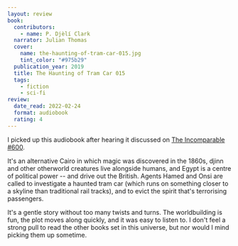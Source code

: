 ```yaml
---
layout: review
book:
  contributors:
    - name: P. Djèlí Clark
  narrator: Julian Thomas
  cover:
    name: the-haunting-of-tram-car-015.jpg
    tint_color: "#975b29"
  publication_year: 2019
  title: The Haunting of Tram Car 015
  tags:
    - fiction
    - sci-fi
review:
  date_read: 2022-02-24
  format: audiobook
  rating: 4
---
```


I picked up this audiobook after hearing it discussed on [The&nbsp;Incomparable #600](https://www.theincomparable.com/theincomparable/600/).

It's an alternative Cairo in which magic was discovered in the 1860s, djinn and other otherworld creatures live alongside humans, and Egypt is a centre of political power -- and drive out the British.
Agents Hamed and Onsi are called to investigate a haunted tram car (which runs on something closer to a skyline than traditional rail tracks), and to evict the spirit that's terrorising passengers.

It's a gentle story without too many twists and turns.
The worldbuilding is fun, the plot moves along quickly, and it was easy to listen to.
I don't feel a strong pull to read the other books set in this universe, but nor would I mind picking them up sometime.

